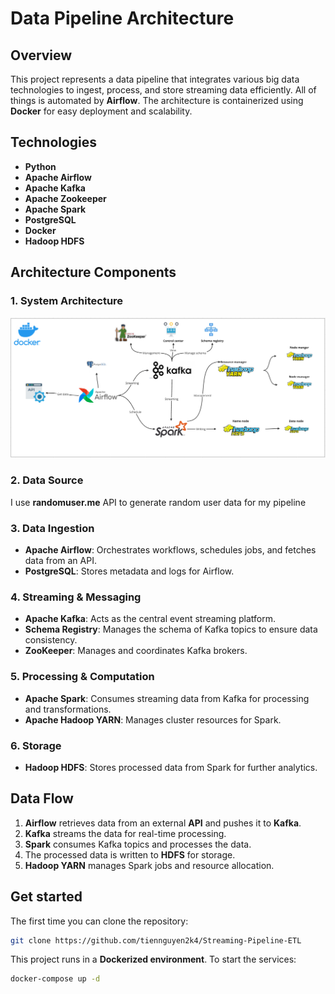 # Data Pipeline Architecture

## Overview
This project represents a data pipeline that integrates various big data technologies to ingest, process, and store streaming data efficiently. All of things is automated by **Airflow**. The architecture is containerized using **Docker** for easy deployment and scalability.

## Technologies
- **Python**
- **Apache Airflow**
- **Apache Kafka**
- **Apache Zookeeper**
- **Apache Spark**
- **PostgreSQL**
- **Docker**
- **Hadoop HDFS**

## Architecture Components
### 1. System Architecture
![Data Pipeline](img.png)
### 2. **Data Source**
I use **randomuser.me** API to generate random user data for my pipeline
### 3. **Data Ingestion**
- **Apache Airflow**: Orchestrates workflows, schedules jobs, and fetches data from an API.
- **PostgreSQL**: Stores metadata and logs for Airflow.

### 4. **Streaming & Messaging**
- **Apache Kafka**: Acts as the central event streaming platform.
- **Schema Registry**: Manages the schema of Kafka topics to ensure data consistency.
- **ZooKeeper**: Manages and coordinates Kafka brokers.

### 5. **Processing & Computation**
- **Apache Spark**: Consumes streaming data from Kafka for processing and transformations.
- **Apache Hadoop YARN**: Manages cluster resources for Spark.

### 6. **Storage**
- **Hadoop HDFS**: Stores processed data from Spark for further analytics.

## Data Flow
1. **Airflow** retrieves data from an external **API** and pushes it to **Kafka**.
2. **Kafka** streams the data for real-time processing.
3. **Spark** consumes Kafka topics and processes the data.
4. The processed data is written to **HDFS** for storage.
5. **Hadoop YARN** manages Spark jobs and resource allocation.

## Get started
The first time you can clone the repository:
```sh 
git clone https://github.com/tiennguyen2k4/Streaming-Pipeline-ETL
```
This project runs in a **Dockerized environment**. To start the services:
```sh
docker-compose up -d
```
